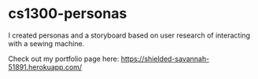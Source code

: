 # cs1300-personas

I created personas and a storyboard based on user research of interacting with a sewing machine.

Check out my portfolio page here: https://shielded-savannah-51891.herokuapp.com/
